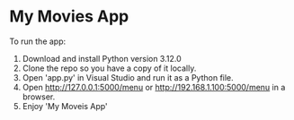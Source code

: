 # My Movies App

To run the app:

1. Download and install Python version 3.12.0
2. Clone the repo so you have a copy of it locally.
3. Open 'app.py' in Visual Studio and run it as a Python file.
4. Open http://127.0.0.1:5000/menu or http://192.168.1.100:5000/menu in a browser.
5. Enjoy 'My Moveis App'
